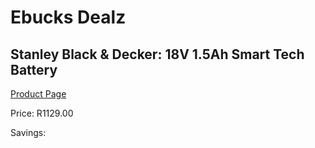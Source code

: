 
# Ebucks Dealz
## Stanley Black & Decker: 18V 1.5Ah Smart Tech Battery
[Product Page](https://www.ebucks.com/web/shop/productSelected.do?prodId=1169659122&catId=370101825)

Price: R1129.00

Savings: 


	